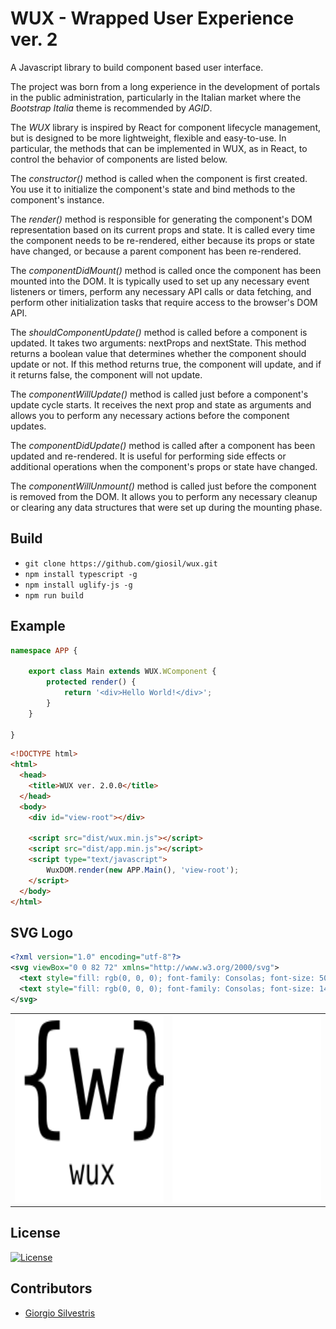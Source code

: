 # WUX - Wrapped User Experience ver. 2

A Javascript library to build component based user interface.

The project was born from a long experience in the development of portals in the public administration, particularly in the Italian market where the *Bootstrap Italia* theme is recommended by *AGID*.

The *WUX* library is inspired by React for component lifecycle management, but is designed to be more lightweight, flexible and easy-to-use.
In particular, the methods that can be implemented in WUX, as in React, to control the behavior of components are listed below.

The *constructor()* method is called when the component is first created. 
You use it to initialize the component's state and bind methods to the component's instance.

The *render()* method is responsible for generating the component's DOM representation based on its current props and state. 
It is called every time the component needs to be re-rendered, either because its props or state have changed, or because a parent component has been re-rendered.

The *componentDidMount()* method is called once the component has been mounted into the DOM. 
It is typically used to set up any necessary event listeners or timers, perform any necessary API calls or data fetching, and perform other initialization tasks that require access to the browser's DOM API.

The *shouldComponentUpdate()* method is called before a component is updated. 
It takes two arguments: nextProps and nextState. 
This method returns a boolean value that determines whether the component should update or not. 
If this method returns true, the component will update, and if it returns false, the component will not update.

The *componentWillUpdate()* method is called just before a component's update cycle starts. 
It receives the next prop and state as arguments and allows you to perform any necessary actions before the component updates.

The *componentDidUpdate()* method is called after a component has been updated and re-rendered. 
It is useful for performing side effects or additional operations when the component's props or state have changed.

The *componentWillUnmount()* method is called just before the component is removed from the DOM. 
It allows you to perform any necessary cleanup or clearing any data structures that were set up during the mounting phase.

## Build

- `git clone https://github.com/giosil/wux.git`
- `npm install typescript -g`
- `npm install uglify-js -g`
- `npm run build`

## Example

```typescript
namespace APP {

    export class Main extends WUX.WComponent {
        protected render() {
            return '<div>Hello World!</div>';
        }
    }

}
```

```html
<!DOCTYPE html>
<html>
  <head>
    <title>WUX ver. 2.0.0</title>
  </head>
  <body>
    <div id="view-root"></div>

    <script src="dist/wux.min.js"></script>
    <script src="dist/app.min.js"></script>
    <script type="text/javascript">
        WuxDOM.render(new APP.Main(), 'view-root');
    </script>
  </body>
</html>
```

## SVG Logo

```xml
<?xml version="1.0" encoding="utf-8"?>
<svg viewBox="0 0 82 72" xmlns="http://www.w3.org/2000/svg">
  <text style="fill: rgb(0, 0, 0); font-family: Consolas; font-size: 50px;" x="0" y="40">{&#x00B5;}</text>
  <text style="fill: rgb(0, 0, 0); font-family: Consolas; font-size: 14px;" x="7" y="65">micro-wux</text>
</svg>
```

<table>
  <tr>
    <td><img src="wux-black.svg" width="300" height="300"></td>
    <td><img src="wux-white.svg" width="300" height="300"></td>
  </tr>
</table>

## License

[![License](https://img.shields.io/badge/License-Apache_2.0-blue.svg)](https://opensource.org/licenses/Apache-2.0)

## Contributors

* [Giorgio Silvestris](https://github.com/giosil)
